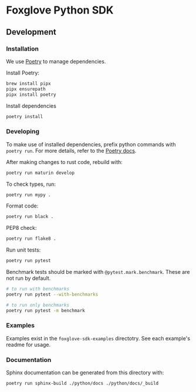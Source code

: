 # Foxglove Python SDK

## Development

### Installation

We use [Poetry](https://python-poetry.org/) to manage dependencies.

Install Poetry:

```sh
brew install pipx
pipx ensurepath
pipx install poetry
```

Install dependencies

```sh
poetry install
```

### Developing

To make use of installed dependencies, prefix python commands with `poetry run`. For more details, refer to the [Poetry docs](https://python-poetry.org/docs/basic-usage/).

After making changes to rust code, rebuild with:

```sh
poetry run maturin develop
```

To check types, run:

```sh
poetry run mypy .
```

Format code:

```sh
poetry run black .
```

PEP8 check:

```sh
poetry run flake8 .
```

Run unit tests:

```sh
poetry run pytest
```

Benchmark tests should be marked with `@pytest.mark.benchmark`. These are not run by default.

```sh
# to run with benchmarks
poetry run pytest --with-benchmarks

# to run only benchmarks
poetry run pytest -m benchmark
```

### Examples

Examples exist in the `foxglove-sdk-examples` directotry. See each example's readme for usage.

### Documentation

Sphinx documentation can be generated from this directory with:

```sh
poetry run sphinx-build ./python/docs ./python/docs/_build
```
